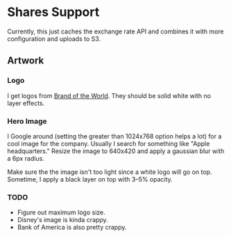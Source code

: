# Shares Support

Currently, this just caches the exchange rate API and combines it with more configuration and uploads to S3.

## Artwork

### Logo

I get logos from [Brand of the World](http://www.brandsoftheworld.com). They should be solid white with no layer effects.


### Hero Image

I Google around (setting the greater than 1024x768 option helps a lot) for a cool image for the company. Usually I search for something like "Apple headquarters." Resize the image to 640x420 and apply a gaussian blur with a 6px radius.

Make sure the the image isn't too light since a white logo will go on top. Sometime, I apply a black layer on top with 3–5% opacity.


### TODO

* Figure out maximum logo size.
* Disney's image is kinda crappy.
* Bank of America is also pretty crappy.
